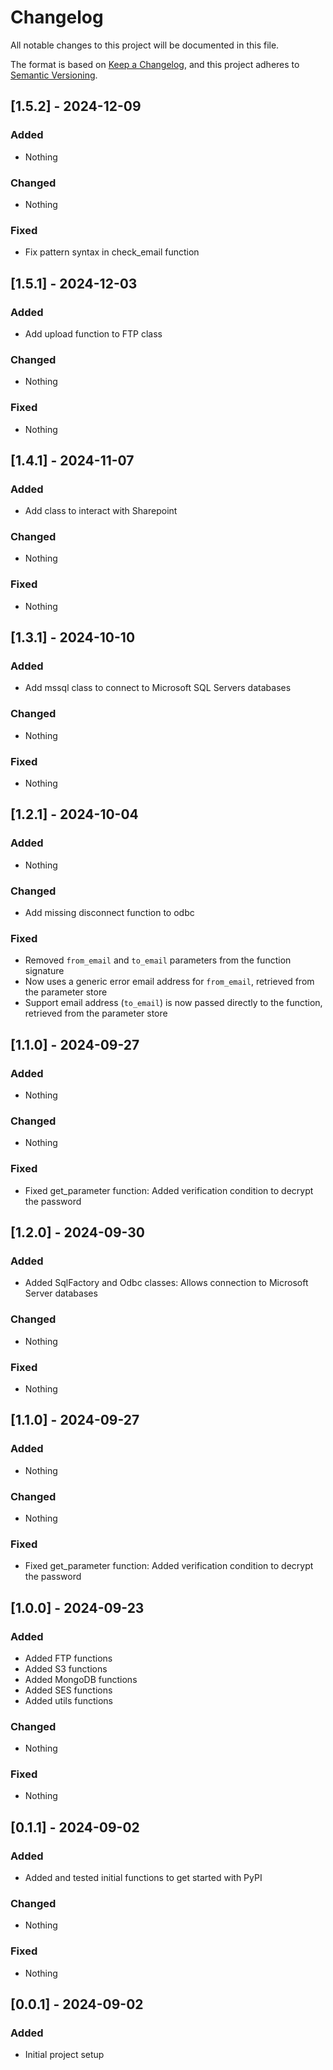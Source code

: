 # Changelog

All notable changes to this project will be documented in this file.

The format is based on [Keep a Changelog](https://keepachangelog.com/en/1.0.0/),
and this project adheres to [Semantic Versioning](https://semver.org/spec/v2.0.0.html).

## [1.5.2] - 2024-12-09

### Added
- Nothing

### Changed
- Nothing

### Fixed
- Fix pattern syntax in check_email function

## [1.5.1] - 2024-12-03

### Added
- Add upload function to FTP class

### Changed
- Nothing

### Fixed
- Nothing

## [1.4.1] - 2024-11-07

### Added
- Add class to interact with Sharepoint

### Changed
- Nothing

### Fixed
- Nothing

## [1.3.1] - 2024-10-10

### Added
- Add mssql class to connect to Microsoft SQL Servers databases

### Changed
- Nothing

### Fixed
- Nothing

## [1.2.1] - 2024-10-04

### Added
- Nothing

### Changed
- Add missing disconnect function to odbc

### Fixed
- Removed `from_email` and `to_email` parameters from the function signature
- Now uses a generic error email address for `from_email`, retrieved from the parameter store
- Support email address (`to_email`) is now passed directly to the function, retrieved from the parameter store

## [1.1.0] - 2024-09-27

### Added
- Nothing

### Changed
- Nothing

### Fixed
- Fixed get_parameter function: Added verification condition to decrypt the password

## [1.2.0] - 2024-09-30

### Added
- Added SqlFactory and Odbc classes: Allows connection to Microsoft Server databases

### Changed
- Nothing

### Fixed
- Nothing

## [1.1.0] - 2024-09-27

### Added
- Nothing

### Changed
- Nothing

### Fixed
- Fixed get_parameter function: Added verification condition to decrypt the password

## [1.0.0] - 2024-09-23

### Added
- Added FTP functions
- Added S3 functions
- Added MongoDB functions
- Added SES functions
- Added utils functions

### Changed
- Nothing

### Fixed
- Nothing

## [0.1.1] - 2024-09-02

### Added
- Added and tested initial functions to get started with PyPI

### Changed
- Nothing

### Fixed
- Nothing

## [0.0.1] - 2024-09-02

### Added
- Initial project setup